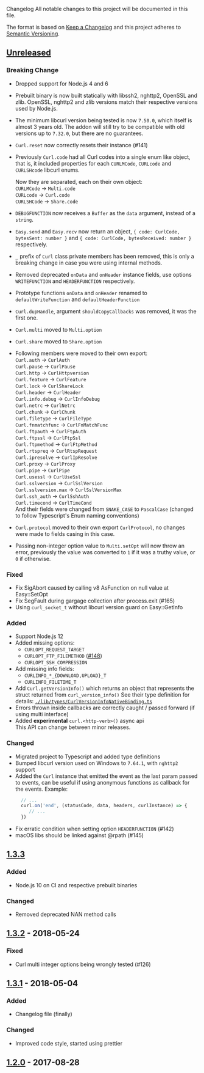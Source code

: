 Changelog
All notable changes to this project will be documented in this file.

The format is based on [Keep a Changelog](http://keepachangelog.com/en/1.0.0/)
and this project adheres to [Semantic Versioning](http://semver.org/spec/v2.0.0.html).

## [Unreleased]
### Breaking Change
- Dropped support for Node.js 4 and 6
- Prebuilt binary is now built statically with libssh2, nghttp2, OpenSSL and zlib. OpenSSL, nghttp2 and zlib versions match their respective versions used by Node.js.
- The minimum libcurl version being tested is now `7.50.0`, which itself is almost 3 years old.
   The addon will still try to be compatible with old versions up to `7.32.0`, but there are no guarantees.
- `Curl.reset` now correctly resets their instance (#141)
- Previously `Curl.code` had all Curl codes into a single enum like object, that is, it included properties for each `CURLMCode`, `CURLcode` and `CURLSHcode` libcurl enums.
  
  Now they are separated, each on their own object:  
   `CURLMCode`  -> `Multi.code`  
   `CURLcode`   -> `Curl.code`  
   `CURLSHCode` -> `Share.code`  
- `DEBUGFUNCTION` now receives a `Buffer` as the `data` argument, instead of a `string`.
- `Easy.send` and `Easy.recv` now return an object, `{ code: CurlCode, bytesSent: number }` and `{ code: CurlCode, bytesReceived: number }` respectively.
- `_` prefix of `Curl` class private members has been removed, this is only a breaking change in case you were using internal methods.
- Removed deprecated `onData` and `onHeader` instance fields, use options `WRITEFUNCTION` and `HEADERFUNCTION` respectively.
- Prototype functions `onData` and `onHeader` renamed to `defaultWriteFunction` and `defaultHeaderFunction`
- `Curl.dupHandle`, argument `shouldCopyCallbacks` was removed, it was the first one.
- `Curl.multi` moved to `Multi.option`
- `Curl.share` moved to `Share.option`
- Following members were moved to their own export:  
  `Curl.auth` -> `CurlAuth`  
  `Curl.pause` -> `CurlPause`  
  `Curl.http` -> `CurlHttpversion`  
  `Curl.feature` -> `CurlFeature`  
  `Curl.lock` -> `CurlShareLock`  
  `Curl.header` -> `CurlHeader`  
  `Curl.info.debug` -> `CurlInfoDebug`  
  `Curl.netrc` -> `CurlNetrc`  
  `Curl.chunk` -> `CurlChunk`  
  `Curl.filetype` -> `CurlFileType`  
  `Curl.fnmatchfunc` -> `CurlFnMatchFunc`  
  `Curl.ftpauth` -> `CurlFtpAuth`  
  `Curl.ftpssl` -> `CurlFtpSsl`  
  `Curl.ftpmethod` -> `CurlFtpMethod`  
  `Curl.rtspreq` -> `CurlRtspRequest`  
  `Curl.ipresolve` -> `CurlIpResolve`  
  `Curl.proxy` -> `CurlProxy`  
  `Curl.pipe` -> `CurlPipe`  
  `Curl.usessl` -> `CurlUseSsl`  
  `Curl.sslversion` -> `CurlSslVersion`  
  `Curl.sslversion.max` -> `CurlSslVersionMax`  
  `Curl.ssh_auth` -> `CurlSshAuth`  
  `Curl.timecond` -> `CurlTimeCond`  
  And their fields were changed from `SNAKE_CASE` to `PascalCase` (changed to follow Typescript's Enum naming conventions)
- `Curl.protocol` moved to their own export `CurlProtocol`, no changes were made to fields casing in this case.
- Passing non-integer option value to `Multi.setOpt` will now throw an error, previously the value was converted to `1` if it was a truthy value, or `0` if otherwise. 
### Fixed
- Fix SigAbort caused by calling v8 AsFunction on null value at Easy::SetOpt
- Fix SegFault during gargage collection after process.exit (#165)
- Using `curl_socket_t` without libcurl version guard on Easy::GetInfo
### Added
- Support Node.js 12
- Added missing options:
  - `CURLOPT_REQUEST_TARGET`
  - `CURLOPT_FTP_FILEMETHOD` ([#148](https://github.com/JCMais/node-libcurl/pull/148))
  - `CURLOPT_SSH_COMPRESSION`
- Add missing info fields: 
  - `CURLINFO_*_{DOWNLOAD,UPLOAD}_T`
  - `CURLINFO_FILETIME_T`
- Add `Curl.getVersionInfo()` which returns an object that represents the struct returned from `curl_version_info()`
  See their type definition for details: [`./lib/types/CurlVersionInfoNativeBinding.ts`](./lib/types/CurlVersionInfoNativeBinding.ts)
- Errors thrown inside callbacks are correctly caught / passed forward (if using multi interface)
- Added **experimental** `curl.<http-verb>()` async api  
  This API can change between minor releases.
### Changed
- Migrated project to Typescript and added type definitions
- Bumped libcurl version used on Windows to `7.64.1`, with `nghttp2` support
- Added the `Curl` instance that emitted the event as the last param passed to events, can be useful if using anonymous functions as callback for the events.
  Example:
  ```javascript
    // ...
    curl.on('end', (statusCode, data, headers, curlInstance) => {
       // ...
    })
  ```
- Fix erratic condition when setting option `HEADERFUNCTION` (#142)
- macOS libs should be linked against @rpath (#145)

## [1.3.3]
### Added
- Node.js 10 on CI and respective prebuilt binaries
### Changed
- Removed deprecated NAN method calls

## [1.3.2] - 2018-05-24
### Fixed
- Curl multi integer options being wrongly tested (#126)

## [1.3.1] - 2018-05-04
### Added
- Changelog file (finally)
### Changed
- Improved code style, started using prettier
## [1.2.0] - 2017-08-28

[Unreleased]: https://github.com/JCMais/compare/v1.3.3...HEAD
[1.3.3]: https://github.com/JCMais/compare/v1.3.2...v1.3.3
[1.3.2]: https://github.com/JCMais/compare/v1.3.1...v1.3.2
[1.3.1]: https://github.com/JCMais/compare/v1.2.0...v1.3.1
[1.2.0]: https://github.com/JCMais/compare/v1.1.0...v1.2.0
